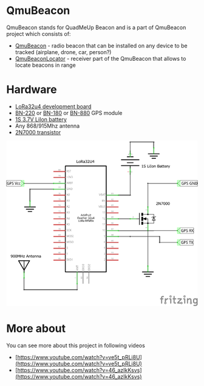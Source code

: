 # QmuBeacon

QmuBeacon stands for QuadMeUp Beacon and is a part of QmuBeacon project which consists of:

* [QmuBeacon](https://github.com/DzikuVx/QmuBeacon) - radio beacon that can be installed on any device to be tracked (airplane, drone, car, person?)
* [QmuBeaconLocator](https://github.com/DzikuVx/QmuBeaconLocator) - receiver part of the QmuBeacon that allows to locate beacons in range

# Hardware

* [LoRa32u4 development board](http://bit.ly/2nJv9dd)
* [BN-220](http://bit.ly/2B8h5jV) or [BN-180](http://bit.ly/2VqHuSF) or [BN-880](http://bit.ly/2OxW5by) GPS module
* [1S 3.7V LiIon battery](http://bit.ly/2Up7TnE)
* Any 868/915Mhz antenna
* [2N7000 transistor](http://bit.ly/2utFRYH)

![Diagram](qmubeacon_diagram_schem.png)

# More about

You can see more about this project in following videos

* [https://www.youtube.com/watch?v=ve5t_pRLi8U](https://www.youtube.com/watch?v=ve5t_pRLi8U)
* [https://www.youtube.com/watch?v=46_azIkKsvs](https://www.youtube.com/watch?v=46_azIkKsvs)